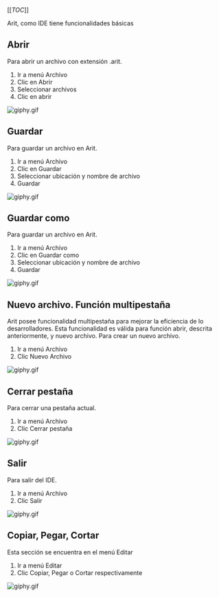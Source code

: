 [[_TOC_]]

Arit, como IDE tiene funcionalidades básicas 

## Abrir
Para abrir un archivo con extensión .arit.
1. Ir a menú Archivo
2. Clic en Abrir
3. Seleccionar archivos
4. Clic en abrir 

![giphy.gif](.resources/open-file.gif)

## Guardar
Para guardar un archivo en Arit.
1. Ir a menú Archivo
2. Clic en Guardar
3. Seleccionar ubicación y nombre de archivo
4. Guardar

![giphy.gif](.resources/save-file.gif)

## Guardar como
Para guardar un archivo en Arit.
1. Ir a menú Archivo
2. Clic en Guardar como
3. Seleccionar ubicación y nombre de archivo
4. Guardar

![giphy.gif](.resources/save-as-file.gif)

## Nuevo archivo. Función multipestaña
Arit posee funcionalidad multipestaña para mejorar la eficiencia de lo desarrolladores. Esta funcionalidad es válida para función abrir, descrita anteriormente, y nuevo archivo.
Para crear un nuevo archivo.
1. Ir a menú Archivo
2. Clic Nuevo Archivo

![giphy.gif](.resources/new-file.gif)

## Cerrar pestaña
Para cerrar una pestaña actual.
1. Ir a menú Archivo
2. Clic Cerrar pestaña

![giphy.gif](.resources/close-file.gif)

## Salir
Para salir del IDE.
1. Ir a menú Archivo
2. Clic Salir

![giphy.gif](.resources/exit.gif)

## Copiar, Pegar, Cortar
Esta sección se encuentra en el menú Editar
1. Ir a menú Editar
2. Clic Copiar, Pegar o Cortar respectivamente

![giphy.gif](.resources/copy-cut-paste.gif)